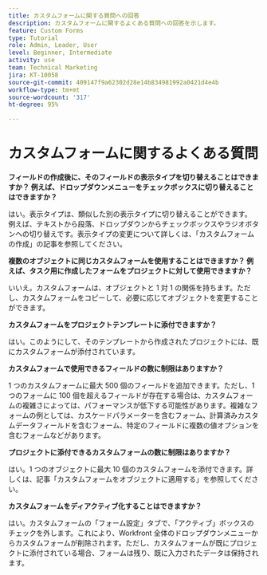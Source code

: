 ```yaml
---
title: カスタムフォームに関する質問への回答
description: カスタムフォームに関するよくある質問への回答を示します。
feature: Custom Forms
type: Tutorial
role: Admin, Leader, User
level: Beginner, Intermediate
activity: use
team: Technical Marketing
jira: KT-10058
source-git-commit: 409147f9a62302d28e14b834981992a0421d4e4b
workflow-type: tm+mt
source-wordcount: '317'
ht-degree: 95%

---
```


# カスタムフォームに関するよくある質問

**フィールドの作成後に、そのフィールドの表示タイプを切り替えることはできますか？ 例えば、ドロップダウンメニューをチェックボックスに切り替えることはできますか？**

はい。表示タイプは、類似した別の表示タイプに切り替えることができます。 例えば、テキストから段落、ドロップダウンからチェックボックスやラジオボタンへの切り替えです。表示タイプの変更について詳しくは、「カスタムフォームの作成」の記事を参照してください。


**複数のオブジェクトに同じカスタムフォームを使用することはできますか？ 例えば、タスク用に作成したフォームをプロジェクトに対して使用できますか？**

いいえ。カスタムフォームは、オブジェクトと 1 対 1 の関係を持ちます。ただし、カスタムフォームをコピーして、必要に応じてオブジェクトを変更することができます。


**カスタムフォームをプロジェクトテンプレートに添付できますか？**

はい。このようにして、そのテンプレートから作成されたプロジェクトには、既にカスタムフォームが添付されています。


**カスタムフォームで使用できるフィールドの数に制限はありますか？**

1 つのカスタムフォームに最大 500 個のフィールドを追加できます。ただし、1 つのフォームに 100 個を超えるフィールドが存在する場合は、カスタムフォームの複雑さによっては、パフォーマンスが低下する可能性があります。複雑なフォームの例としては、カスケードパラメーターを含むフォーム、計算済みカスタムデータフィールドを含むフォーム、特定のフィールドに複数の値オプションを含むフォームなどがあります。


**プロジェクトに添付できるカスタムフォームの数に制限はありますか？**

はい。1 つのオブジェクトに最大 10 個のカスタムフォームを添付できます。詳しくは、記事「カスタムフォームをオブジェクトに適用する」を参照してください。


**カスタムフォームをディアクティブ化することはできますか？**

はい。カスタムフォームの「フォーム設定」タブで、「アクティブ」ボックスのチェックを外します。これにより、Workfront 全体のドロップダウンメニューからカスタムフォームが削除されます。ただし、カスタムフォームが既にプロジェクトに添付されている場合、フォームは残り、既に入力されたデータは保持されます。